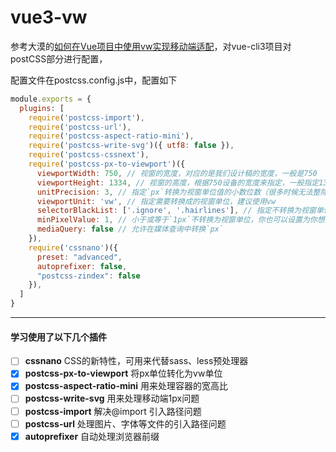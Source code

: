 # vue3-vw

参考大漠的[如何在Vue项目中使用vw实现移动端适配](https://www.w3cplus.com/mobile/vw-layout-in-vue.html)，对vue-cli3项目对postCSS部分进行配置，



配置文件在postcss.config.js中，配置如下



```javascript
module.exports = {
  plugins: [
    require('postcss-import'),
    require('postcss-url'),
    require('postcss-aspect-ratio-mini'),
    require('postcss-write-svg')({ utf8: false }),
    require('postcss-cssnext'),
    require('postcss-px-to-viewport')({
      viewportWidth: 750, // 视窗的宽度，对应的是我们设计稿的宽度，一般是750
      viewportHeight: 1334, // 视窗的高度，根据750设备的宽度来指定，一般指定1334，也可以不配置著作权归作者所有。
      unitPrecision: 3, // 指定`px`转换为视窗单位值的小数位数（很多时候无法整除）著作权归作者所有。
      viewportUnit: 'vw', // 指定需要转换成的视窗单位，建议使用vw
      selectorBlackList: ['.ignore', '.hairlines'], // 指定不转换为视窗单位的类，可以自定义，可以无限添加,建议定义一至两个通用的类名
      minPixelValue: 1, // 小于或等于`1px`不转换为视窗单位，你也可以设置为你想要的值著作权归作者所有。
      mediaQuery: false // 允许在媒体查询中转换`px`
    }),
    require('cssnano')({
      preset: "advanced", 
      autoprefixer: false, 
      "postcss-zindex": false
    }),
  ]
}

```



------

#### 学习使用了以下几个插件

- [ ] **cssnano**   CSS的新特性，可用来代替sass、less预处理器
- [x] **postcss-px-to-viewport**  将px单位转化为vw单位
- [x] **postcss-aspect-ratio-mini**  用来处理容器的宽高比
- [ ] **postcss-write-svg**  用来处理移动端1px问题
- [ ] **postcss-import**  解决@import 引入路径问题
- [ ] **postcss-url**  处理图片、字体等文件的引入路径问题
- [x] **autoprefixer**   自动处理浏览器前缀 